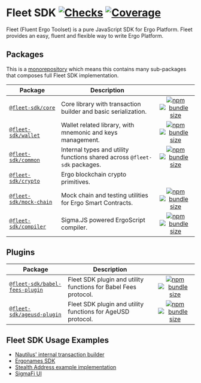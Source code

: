 # Fleet SDK [![Checks](https://img.shields.io/github/actions/workflow/status/fleet-sdk/fleet/ci.yml?logo=githubactions)](https://github.com/fleet-sdk/fleet/actions) [![Coverage](https://img.shields.io/codecov/c/gh/fleet-sdk/fleet?logo=codecov)](https://app.codecov.io/gh/fleet-sdk/fleet)

Fleet (Fluent Ergo Toolset) is a pure JavaScript SDK for Ergo Platform. Fleet provides an easy, fluent and flexible way to write Ergo Platform.

## Packages

This is a [monorepository](https://monorepo.tools/) which means this contains many sub-packages that composes full Fleet SDK implementation.

| Package                                         | Description                                                               |                                                                                                                                                                                                                                                                           |
| ----------------------------------------------- | ------------------------------------------------------------------------- | :-----------------------------------------------------------------------------------------------------------------------------------------------------------------------------------------------------------------------------------------------------------------------: |
| [`@fleet-sdk/core`](/packages/core/)            | Core library with transaction builder and basic serialization.            |             [![npm](https://img.shields.io/npm/v/@fleet-sdk/core)](https://www.npmjs.com/package/@fleet-sdk/core) [![bundle size](https://img.shields.io/bundlephobia/minzip/@fleet-sdk/core?label=minzip)](https://bundlephobia.com/package/@fleet-sdk/core)             |
| [`@fleet-sdk/wallet`](/packages/wallet)         | Wallet related library, with mnemonic and keys management.                |         [![npm](https://img.shields.io/npm/v/@fleet-sdk/wallet)](https://www.npmjs.com/package/@fleet-sdk/wallet) [![bundle size](https://img.shields.io/bundlephobia/minzip/@fleet-sdk/wallet?label=minzip)](https://bundlephobia.com/package/@fleet-sdk/wallet)         |
| [`@fleet-sdk/common`](/packages/common)         | Internal types and utility functions shared across `@fleet-sdk` packages. |         [![npm](https://img.shields.io/npm/v/@fleet-sdk/common)](https://www.npmjs.com/package/@fleet-sdk/common) [![bundle size](https://img.shields.io/bundlephobia/minzip/@fleet-sdk/common?label=minzip)](https://bundlephobia.com/package/@fleet-sdk/common)         |
| [`@fleet-sdk/crypto`](/packages/crypto)         | Ergo blockchain crypto primitives.                                        |                                                                                                                                                                                                                                                                           |
| [`@fleet-sdk/mock-chain`](/packages/mock-chain) | Mock chain and testing utilities for Ergo Smart Contracts.                | [![npm](https://img.shields.io/npm/v/@fleet-sdk/mock-chain)](https://www.npmjs.com/package/@fleet-sdk/mock-chain) [![bundle size](https://img.shields.io/bundlephobia/minzip/@fleet-sdk/mock-chain?label=minzip)](https://bundlephobia.com/package/@fleet-sdk/mock-chain) |
| [`@fleet-sdk/compiler`](/packages/compiler)     | Sigma.JS powered ErgoScript compiler.                                     |     [![npm](https://img.shields.io/npm/v/@fleet-sdk/compiler)](https://www.npmjs.com/package/@fleet-sdk/compiler) [![bundle size](https://img.shields.io/bundlephobia/minzip/@fleet-sdk/compiler?label=minzip)](https://bundlephobia.com/package/@fleet-sdk/compiler)     |

## Plugins

| Package                                                | Description                                                     |                                                                                                                                                                                                                                                                                                       |
| ------------------------------------------------------ | --------------------------------------------------------------- | :---------------------------------------------------------------------------------------------------------------------------------------------------------------------------------------------------------------------------------------------------------------------------------------------------: |
| [`@fleet-sdk/babel-fees-plugin`](/plugins/babel-fees/) | Fleet SDK plugin and utility functions for Babel Fees protocol. | [![npm](https://img.shields.io/npm/v/@fleet-sdk/babel-fees-plugin)](https://www.npmjs.com/package/@fleet-sdk/babel-fees-plugin) [![bundle size](https://img.shields.io/bundlephobia/minzip/@fleet-sdk/babel-fees-plugin?label=minzip)](https://bundlephobia.com/package/@fleet-sdk/babel-fees-plugin) |
| [`@fleet-sdk/ageusd-plugin`](/plugins/ageusd/)         | Fleet SDK plugin and utility functions for AgeUSD protocol.     |         [![npm](https://img.shields.io/npm/v/@fleet-sdk/ageusd-plugin)](https://www.npmjs.com/package/@fleet-sdk/ageusd-plugin) [![bundle size](https://img.shields.io/bundlephobia/minzip/@fleet-sdk/ageusd-plugin?label=minzip)](https://bundlephobia.com/package/@fleet-sdk/ageusd-plugin)         |

## Fleet SDK Usage Examples

- [Nautilus' internal transaction builder](https://github.com/capt-nemo429/nautilus-wallet/blob/master/src/api/ergo/transaction/txBuilder.ts#L95)
- [Ergonames SDK](https://github.com/ergonames/sdk/blob/master/tx-lib/index.js)
- [Stealth Address example implementation](https://github.com/ross-weir/ergo-stealth-address-example)
- [SigmaFi UI](https://github.com/capt-nemo429/sigmafi-ui)
